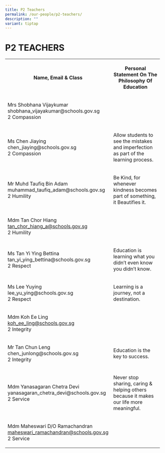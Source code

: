 ```yaml
---
title: P2 Teachers
permalink: /our-people/p2-teachers/
description: ""
variant: tiptap
---
```

<h1><strong>P2 TEACHERS</strong></h1>
<table style="minWidth: 50px">
<colgroup>
<col>
<col>
</colgroup>
<tbody>
<tr>
<th rowspan="1" colspan="1">
<p>Name, Email &amp; Class</p>
</th>
<th rowspan="1" colspan="1">
<p>Personal Statement On The Philosophy Of Education</p>
</th>
</tr>
<tr>
<td rowspan="1" colspan="1">
<p>Mrs Shobhana Vijaykumar
<br><a rel="noopener noreferrer nofollow" target="_blank">shobhana_vijayakumar@schools.gov.sg</a>
<br>2 Compassion</p>
</td>
<td rowspan="1" colspan="1">
<p></p>
</td>
</tr>
<tr>
<td rowspan="1" colspan="1">
<p>Ms Chen Jiaying
<br><a rel="noopener noreferrer nofollow" target="_blank">chen_jiaying@schools.gov.sg</a>
<br>2 Compassion</p>
</td>
<td rowspan="1" colspan="1">
<p>Allow students to see the mistakes and imperfection as part of the learning
process.</p>
</td>
</tr>
<tr>
<td rowspan="1" colspan="1">
<p>Mr Muhd Taufiq Bin Adam
<br><a rel="noopener noreferrer nofollow" target="_blank">muhammad_taufiq_adam@schools.gov.sg</a>
<br>2 Humility</p>
</td>
<td rowspan="1" colspan="1">
<p>Be Kind, for whenever kindness becomes part of something, it Beautifies
it.</p>
</td>
</tr>
<tr>
<td rowspan="1" colspan="1">
<p>Mdm Tan Chor Hiang
<br><a href="mailto:tan_chor_hiang_a@schools.gov.sg" rel="noopener noreferrer nofollow" target="_blank">tan_chor_hiang_a@schools.gov.sg</a>
<br>2 Humility</p>
</td>
<td rowspan="1" colspan="1">
<p></p>
</td>
</tr>
<tr>
<td rowspan="1" colspan="1">
<p>Ms Tan Yi Ying Bettina
<br><a rel="noopener noreferrer nofollow" target="_blank">tan_yi_ying_bettina@schools.gov.sg</a>
<br>2 Respect</p>
</td>
<td rowspan="1" colspan="1">
<p>Education is learning what you didn’t even know you didn’t know.</p>
</td>
</tr>
<tr>
<td rowspan="1" colspan="1">
<p>Ms Lee Yuying
<br><a rel="noopener noreferrer nofollow" target="_blank">lee_yu_ying@schools.gov.sg</a>
<br>2 Respect</p>
</td>
<td rowspan="1" colspan="1">
<p>Learning is a journey, not a destination.</p>
</td>
</tr>
<tr>
<td rowspan="1" colspan="1">
<p>Mdm Koh Ee Ling
<br><a href="mailto:koh_ee_ling@schools.gov.sg" rel="noopener noreferrer nofollow" target="_blank">koh_ee_ling@schools.gov.sg</a>
<br>2 Integrity</p>
</td>
<td rowspan="1" colspan="1">
<p></p>
</td>
</tr>
<tr>
<td rowspan="1" colspan="1">
<p>Mr Tan Chun Leng
<br><a rel="noopener noreferrer nofollow" target="_blank">chen_junlong@schools.gov.sg</a>
<br>2 Integrity</p>
</td>
<td rowspan="1" colspan="1">
<p>Education is the key to success.</p>
</td>
</tr>
<tr>
<td rowspan="1" colspan="1">
<p>Mdm Yanasagaran Chetra Devi
<br><a rel="noopener noreferrer nofollow" target="_blank">yanasagaran_chetra_devi@schools.gov.sg</a>
<br>2 Service</p>
</td>
<td rowspan="1" colspan="1">
<p>Never stop sharing, caring &amp; helping others because it makes our life
more meaningful.</p>
</td>
</tr>
<tr>
<td rowspan="1" colspan="1">
<p>Mdm Maheswari D/O Ramachandran
<br><a href="mailto:maheswari_ramachandran@schools.gov.sg" rel="noopener noreferrer nofollow" target="_blank">maheswari_ramachandran@schools.gov.sg</a>
<br>2 Service</p>
</td>
<td rowspan="1" colspan="1">
<p></p>
</td>
</tr>
</tbody>
</table>
<p></p>